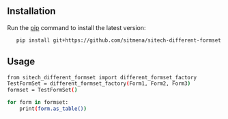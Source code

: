 
## Installation

Run the [pip](https://pip.pypa.io/en/stable/) command to install the latest version:

```bash
   pip install git+https://github.com/sitmena/sitech-different-formset.git
```

## Usage

```bash
from sitech_different_formset import different_formset_factory
TestFormSet = different_formset_factory(Form1, Form2, Form3)
formset = TestFormSet()

for form in formset:
	print(form.as_table())

```


